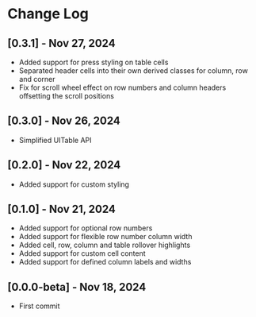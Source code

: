 # Change Log

## [0.3.1] - Nov 27, 2024
- Added support for press styling on table cells
- Separated header cells into their own derived classes for column, row and corner
- Fix for scroll wheel effect on row numbers and column headers offsetting the scroll positions

## [0.3.0] - Nov 26, 2024
- Simplified UITable API

## [0.2.0] - Nov 22, 2024
- Added support for custom styling

## [0.1.0] - Nov 21, 2024
- Added support for optional row numbers
- Added support for flexible row number column width
- Added cell, row, column and table rollover highlights
- Added support for custom cell content
- Added support for defined column labels and widths

## [0.0.0-beta] - Nov 18, 2024
- First commit
